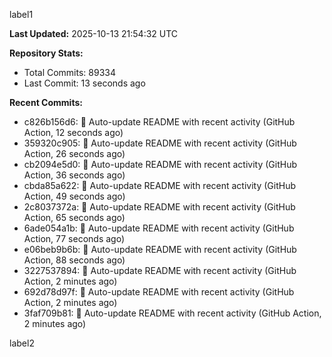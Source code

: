 
label1 
<!-- ACTIVITY_START -->
**Last Updated:** 2025-10-13 21:54:32 UTC

**Repository Stats:**
- Total Commits: 89334
- Last Commit: 13 seconds ago

**Recent Commits:**
- c826b156d6: 🤖 Auto-update README with recent activity (GitHub Action, 12 seconds ago)
- 359320c905: 🤖 Auto-update README with recent activity (GitHub Action, 26 seconds ago)
- cb2094e5d0: 🤖 Auto-update README with recent activity (GitHub Action, 36 seconds ago)
- cbda85a622: 🤖 Auto-update README with recent activity (GitHub Action, 49 seconds ago)
- 2c8037372a: 🤖 Auto-update README with recent activity (GitHub Action, 65 seconds ago)
- 6ade054a1b: 🤖 Auto-update README with recent activity (GitHub Action, 77 seconds ago)
- e06beb9b6b: 🤖 Auto-update README with recent activity (GitHub Action, 88 seconds ago)
- 3227537894: 🤖 Auto-update README with recent activity (GitHub Action, 2 minutes ago)
- 692d78d97f: 🤖 Auto-update README with recent activity (GitHub Action, 2 minutes ago)
- 3faf709b81: 🤖 Auto-update README with recent activity (GitHub Action, 2 minutes ago)
<!-- ACTIVITY_END -->

label2
